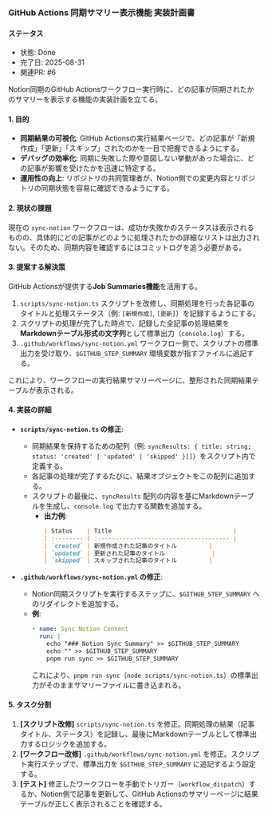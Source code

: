 ### GitHub Actions 同期サマリー表示機能 実装計画書

#### ステータス

- 状態: Done
- 完了日: 2025-08-31
- 関連PR: #6

Notion同期のGitHub Actionsワークフロー実行時に、どの記事が同期されたかのサマリーを表示する機能の実装計画を立てる。

#### 1. 目的
- **同期結果の可視化**: GitHub Actionsの実行結果ページで、どの記事が「新規作成」「更新」「スキップ」されたのかを一目で把握できるようにする。
- **デバッグの効率化**: 同期に失敗した際や意図しない挙動があった場合に、どの記事が影響を受けたかを迅速に特定する。
- **運用性の向上**: リポジトリの共同管理者が、Notion側での変更内容とリポジトリの同期状態を容易に確認できるようにする。

#### 2. 現状の課題
現在の `sync-notion` ワークフローは、成功か失敗かのステータスは表示されるものの、具体的にどの記事がどのように処理されたかの詳細なリストは出力されない。そのため、同期内容を確認するにはコミットログを追う必要がある。

#### 3. 提案する解決策
GitHub Actionsが提供する**Job Summaries機能**を活用する。

1.  `scripts/sync-notion.ts` スクリプトを改修し、同期処理を行った各記事のタイトルと処理ステータス（例: `[新規作成]`, `[更新]`）を記録するようにする。
2.  スクリプトの処理が完了した時点で、記録した全記事の処理結果を**Markdownテーブル形式の文字列**として標準出力（`console.log`）する。
3.  `.github/workflows/sync-notion.yml` ワークフロー側で、スクリプトの標準出力を受け取り、`$GITHUB_STEP_SUMMARY` 環境変数が指すファイルに追記する。

これにより、ワークフローの実行結果サマリーページに、整形された同期結果テーブルが表示される。

#### 4. 実装の詳細
- **`scripts/sync-notion.ts` の修正**:
  - 同期結果を保持するための配列（例: `syncResults: { title: string; status: 'created' | 'updated' | 'skipped' }[]`）をスクリプト内で定義する。
  - 各記事の処理が完了するたびに、結果オブジェクトをこの配列に追加する。
  - スクリプトの最後に、`syncResults` 配列の内容を基にMarkdownテーブルを生成し、`console.log` で出力する関数を追加する。
    - **出力例**:
      ```markdown
      | Status    | Title                                  |
      | :-------- | :------------------------------------- |
      | `created` | 新規作成された記事のタイトル         |
      | `updated` | 更新された記事のタイトル             |
      | `skipped` | スキップされた記事のタイトル         |
      ```

- **`.github/workflows/sync-notion.yml` の修正**:
  - Notion同期スクリプトを実行するステップに、`$GITHUB_STEP_SUMMARY` へのリダイレクトを追加する。
  - **例**:
    ```yaml
    - name: Sync Notion Content
      run: |
        echo "### Notion Sync Summary" >> $GITHUB_STEP_SUMMARY
        echo "" >> $GITHUB_STEP_SUMMARY
        pnpm run sync >> $GITHUB_STEP_SUMMARY
    ```
    これにより、`pnpm run sync`（`node scripts/sync-notion.ts`）の標準出力がそのままサマリーファイルに書き込まれる。

#### 5. タスク分割
1. **[スクリプト改修]** `scripts/sync-notion.ts` を修正。同期処理の結果（記事タイトル、ステータス）を記録し、最後にMarkdownテーブルとして標準出力するロジックを追加する。
2. **[ワークフロー改修]** `.github/workflows/sync-notion.yml` を修正。スクリプト実行ステップで、標準出力を `$GITHUB_STEP_SUMMARY` に追記するよう設定する。
3. **[テスト]** 修正したワークフローを手動でトリガー（`workflow_dispatch`）するか、Notion側で記事を更新して、GitHub Actionsのサマリーページに結果テーブルが正しく表示されることを確認する。
